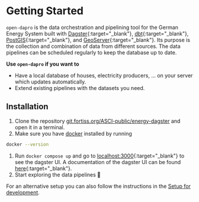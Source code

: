 # Getting Started

`open-dapro` is the data orchestration and pipelining tool for the German Energy System built with [Dagster](https://dagster.io/){:target="_blank"}, [dbt](https://docs.getdbt.com/){:target="_blank"}, [PostGIS](https://postgis.net/){:target="_blank"}, and [GeoServer](https://geoserver.org/){:target="_blank"}. Its purpose is the collection and combination of data from different sources. The data pipelines can be scheduled regularly to keep the database up to date.

**Use `open-dapro` if you want to**

  * Have a local database of houses, electricity producers, ... on your server which updates automatically. 
  * Extend existing pipelines with the datasets you need.

## Installation
1. Clone the repository [git.fortiss.org/ASCI-public/energy-dagster](https://git.fortiss.org/ASCI-public/energy-dagster) and open it in a terminal.
1. Make sure you have [docker](https://www.docker.com/) installed by running 
```bash
docker --version
```
1. Run `docker compose up` and go to [localhost:3000](localhost:3000){:target="_blank"} to see the dagster UI. A documentation of the dagster UI can be found [here](https://docs.dagster.io/concepts/webserver/ui){:target="_blank"}.
1. Start exploring the data pipelines :tada:

For an alternative setup you can also follow the instructions in the [Setup for development](development.md).

